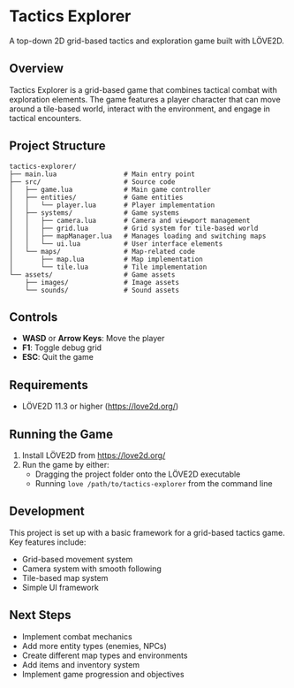 # Tactics Explorer

A top-down 2D grid-based tactics and exploration game built with LÖVE2D.

## Overview

Tactics Explorer is a grid-based game that combines tactical combat with exploration elements. The game features a player character that can move around a tile-based world, interact with the environment, and engage in tactical encounters.

## Project Structure

```
tactics-explorer/
├── main.lua                 # Main entry point
├── src/                     # Source code
│   ├── game.lua             # Main game controller
│   ├── entities/            # Game entities
│   │   └── player.lua       # Player implementation
│   ├── systems/             # Game systems
│   │   ├── camera.lua       # Camera and viewport management
│   │   ├── grid.lua         # Grid system for tile-based world
│   │   ├── mapManager.lua   # Manages loading and switching maps
│   │   └── ui.lua           # User interface elements
│   └── maps/                # Map-related code
│       ├── map.lua          # Map implementation
│       └── tile.lua         # Tile implementation
└── assets/                  # Game assets
    ├── images/              # Image assets
    └── sounds/              # Sound assets
```

## Controls

- **WASD** or **Arrow Keys**: Move the player
- **F1**: Toggle debug grid
- **ESC**: Quit the game

## Requirements

- LÖVE2D 11.3 or higher (https://love2d.org/)

## Running the Game

1. Install LÖVE2D from https://love2d.org/
2. Run the game by either:
   - Dragging the project folder onto the LÖVE2D executable
   - Running `love /path/to/tactics-explorer` from the command line

## Development

This project is set up with a basic framework for a grid-based tactics game. Key features include:

- Grid-based movement system
- Camera system with smooth following
- Tile-based map system
- Simple UI framework

## Next Steps

- Implement combat mechanics
- Add more entity types (enemies, NPCs)
- Create different map types and environments
- Add items and inventory system
- Implement game progression and objectives
